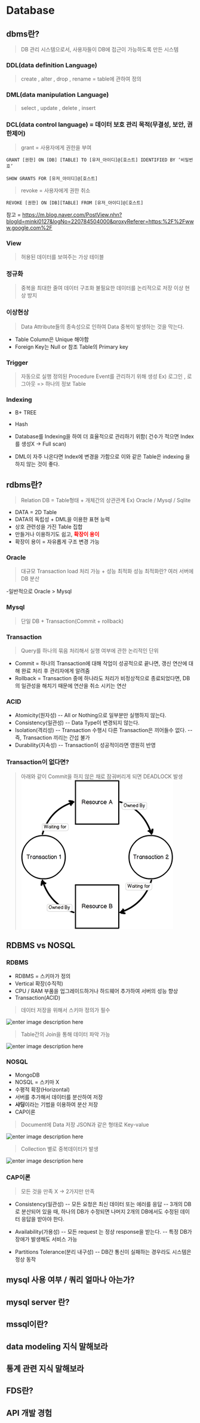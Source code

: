 
# Database
  

## dbms란?

>DB 관리 시스템으로서, 사용자들이 DB에 접근이 가능하도록 만든 시스템

  

### DDL(data definition Language)
> create , alter , drop , rename = table에 관하여 정의

  

### DML(data manipulation Language)

> select , update , delete , insert

  

### DCL(data control language) = 데이터 보호 관리 목적(무결성, 보안, 권한제어)

  >grant = 사용자에게 권한을 부여
```
GRANT [권한] ON [DB] [TABLE] TO [유저_아이디]@[호스트] IDENTIFIED BY ‘비밀번호’

SHOW GRANTS FOR [유저_아이디]@[호스트]
```
>revoke = 사용자에게 권한 취소
```
REVOKE [권한] ON [DB][TABLE] FROM [유저_아이디]@[호스트]
```
  

참고 = https://m.blog.naver.com/PostView.nhn?blogId=minki0127&logNo=220784504000&proxyReferer=https:%2F%2Fwww.google.com%2F

 ### View
>허용된 데이터를 보여주는 가상 테이블

### 정규화
> 중복을 최대한 줄여 데이터 구조화
> 불필요한 데이터를 논리적으로 저장
> 이상 현상 방지

### 이상현상
>Data Attribute들의 종속성으로 인하여 Data 중복이 발생하는 것을 막는다.  

- Table Column은 Unique 해야함
- Foreign Key는 Null or 참조 Table의 Primary key

### Trigger
> 자동으로 실행 정의된 Procedure
> Event를 관리하기 위해 생성
> Ex) 로그인 , 로그아웃 => 하나의 정보 Table

### Indexing
- B+ TREE

- Hash

- Database를 Indexing을 하여 더 효율적으로 관리하기 위함( 건수가 적으면 Index를 생성X -> Full scan)

- DML이 자주 나온다면 Index에 변경을 가함으로 이와 같은 Table은 indexing 을 하지 않는 것이 좋다.

## rdbms란?
> Relation DB = Table형태  + 개체간의 상관관계
>  Ex) Oracle / Mysql / Sqlite

- DATA  = 2D Table 
- DATA의 독립성 + DML을 이용한 표현 능력
- 상호 관련성을 가진 Table 집합
- 만들거나 이용하기도 쉽고, <span style="color:red">**확장이 용이**</span>
- 확장이 용이 = 자유롭게 구조 변경 가능

### Oracle
> 대규모 Transaction load 처리 가능 + 성능 최적화
> 성능 최적화란? 여러 서버에 DB 분산

-일반적으로 Oracle > Mysql

### Mysql
> 단일 DB + Transaction(Commit + rollback)

### Transaction
> Query를 하나의 묶음 처리해서 실행 여부에 관한 논리적인 단위
>
- Commit = 하나의 Transaction에 대해 작업이 성공적으로 끝나면, 갱신 연산에 대해 완료 처리 후 관리자에게 알려줌
-  Rollback = Transaction 중에 하나라도 처리가 비정상적으로 종료되었다면, DB의 일관성을 해치기 때문에 연산을 취소 시키는 연산

### ACID
-	Atomicity(원자성)
--	All or Nothing으로 일부분만 실행하지 않는다.
-	Consistency(일관성)
--	Data Type이 변경되지 않는다.	
-	Isolation(격리성)
-- Transaction 수행시 다른 Transaction은 끼어들수 없다.
-- 즉, Transaction 끼리는 간섭 불가	
-	Durability(지속성)
-- Transaction이 성공적이라면 영원히 반영

### Transaction이 없다면?
>아래와 같이 Commit을 하지 않은 채로 잠궈버리게 되면 DEADLOCK 발생
![enter image description here](https://github.com/JaeYeopHan/Interview_Question_for_Beginner/blob/master/Database/images/deadlock.png?raw=true)

## RDBMS vs NOSQL
### RDBMS
-	RDBMS = 스키마가 정의
-	Vertical 확장(수직적) 
-	CPU / RAM 부품을 업그레이드하거나 하드웨어 추가하여 서버의 성능 향상
-	Transaction(ACID) 
>데이터 저장을 위해서 스키마 정의가 필수
>
![enter image description here](https://academind.com/static/c6c8b088e9d9dd4722a965cde6b76e0d/d7ad1/sql-schema.jpg)
>Table간의 Join을 통해 데이터 파악 가능

![enter image description here](https://academind.com/static/5df24f0f34a3d98feb531b5fc7776f72/a2510/sql-relations.jpg)
### NOSQL
- MongoDB
- NOSQL = 스키마 X
- 수평적 확장(Horizontal)
-  서버를 추가해서 데이터를 분산하여 저장
-  **샤딩**이라는 기법을 이용하여 분산 저장
-  CAP이론
>Document에 Data 저장
>JSON과 같은 형태로 Key-value

![enter image description here](https://t1.daumcdn.net/cfile/tistory/99FBC9415C937F2A20)
> Collection 별로 중복데이터가 발생
> 
![enter image description here](https://academind.com/static/bbea2ff32393dedce24d2114b26254fb/d7ad1/nosql-no-relations.jpg)

### CAP이론
> 모든 것을 만족 X -> 2가지만 만족
- Consistency(일관성)
-- 모든 요청은 최신 데이터 또는 에러를 응답 
-- 3개의 DB로 분산되어 있을 때, 하나의 DB가 수정되면 나머지 2개의 DB에서도 수정된 데이터 응답을 받아야 한다.

- Availability(가용성)
-- 모든 request 는 정상 response을 받는다.
-- 특정 DB가 장애가 발생해도 서비스 가능

- Partitions Tolerance(분리 내구성)
-- DB간 통신이 실패하는 경우라도 시스템은 정상 동작

## mysql 사용 여부 / 쿼리 얼마나 아는가?

  

## mysql server 란?

  ## mssql이란?

## data modeling 지식 말해보라

  
## 통계 관련 지식 말해보라

  
## FDS란?

  

## API 개발 경험